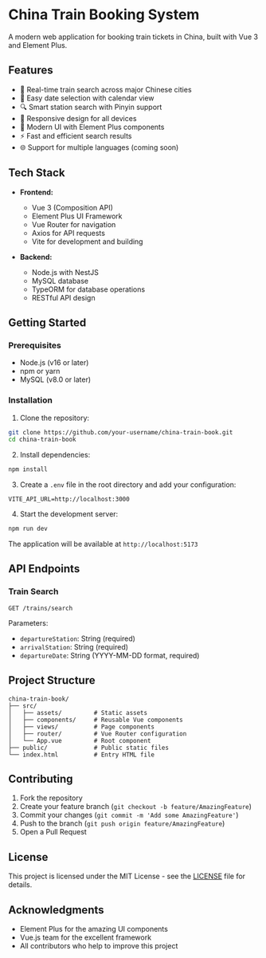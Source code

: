# China Train Booking System

A modern web application for booking train tickets in China, built with Vue 3 and Element Plus.

## Features

- 🚅 Real-time train search across major Chinese cities
- 📅 Easy date selection with calendar view
- 🔍 Smart station search with Pinyin support
- 📱 Responsive design for all devices
- 🎨 Modern UI with Element Plus components
- ⚡ Fast and efficient search results
- 🌐 Support for multiple languages (coming soon)

## Tech Stack

- **Frontend:**
  - Vue 3 (Composition API)
  - Element Plus UI Framework
  - Vue Router for navigation
  - Axios for API requests
  - Vite for development and building

- **Backend:**
  - Node.js with NestJS
  - MySQL database
  - TypeORM for database operations
  - RESTful API design

## Getting Started

### Prerequisites

- Node.js (v16 or later)
- npm or yarn
- MySQL (v8.0 or later)

### Installation

1. Clone the repository:
```bash
git clone https://github.com/your-username/china-train-book.git
cd china-train-book
```

2. Install dependencies:
```bash
npm install
```

3. Create a `.env` file in the root directory and add your configuration:
```env
VITE_API_URL=http://localhost:3000
```

4. Start the development server:
```bash
npm run dev
```

The application will be available at `http://localhost:5173`

## API Endpoints

### Train Search
```
GET /trains/search
```
Parameters:
- `departureStation`: String (required)
- `arrivalStation`: String (required)
- `departureDate`: String (YYYY-MM-DD format, required)

## Project Structure

```
china-train-book/
├── src/
│   ├── assets/         # Static assets
│   ├── components/     # Reusable Vue components
│   ├── views/          # Page components
│   ├── router/         # Vue Router configuration
│   └── App.vue         # Root component
├── public/             # Public static files
└── index.html          # Entry HTML file
```

## Contributing

1. Fork the repository
2. Create your feature branch (`git checkout -b feature/AmazingFeature`)
3. Commit your changes (`git commit -m 'Add some AmazingFeature'`)
4. Push to the branch (`git push origin feature/AmazingFeature`)
5. Open a Pull Request

## License

This project is licensed under the MIT License - see the [LICENSE](LICENSE) file for details.

## Acknowledgments

- Element Plus for the amazing UI components
- Vue.js team for the excellent framework
- All contributors who help to improve this project